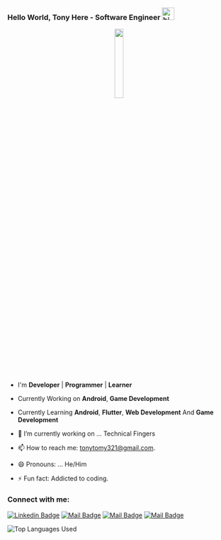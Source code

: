 ### Hello World, Tony Here - Software Engineer <img src="https://user-images.githubusercontent.com/1303154/88677602-1635ba80-d120-11ea-84d8-d263ba5fc3c0.gif" width="28px" alt="hi">


<p align="center">
<img width="20%" src="https://cdni.iconscout.com/illustration/premium/thumb/coder-3462295-2895977.png"/>
</p>


- I'm **Developer** | **Programmer** | **Learner**
- Currently Working on **Android**, **Game Development**
- Currently Learning **Android**, **Flutter**, **Web Development** And **Game Development**



- 🔭 I’m currently working on ... Technical Fingers
- 📫 How to reach me: tonytomy321@gmail.com.
- 😄 Pronouns: ...  He/Him
- ⚡ Fun fact: Addicted to coding.


### Connect with me:
[![Linkedin Badge](https://img.shields.io/badge/-Tony-0e76a8?style=flat&labelColor=0e76a8&logo=linkedin&logoColor=white)](https://www.linkedin.com/in/tony-tomy) [![Mail Badge](https://img.shields.io/badge/-Tech_Wonders-e74c3c?style=flat&labelColor=e74c3c&logo=youtube&logoColor=white)](https://www.youtube.com/c/techwonders) [![Mail Badge](https://img.shields.io/badge/-@coder_tony_tomy-e84393?style=flat&labelColor=e84393&logo=instagram&logoColor=white)](https://www.instagram.com/coder_tony_tomy/) [![Mail Badge](https://img.shields.io/badge/-TonyTomy-c0392b?style=flat&labelColor=c0392b&logo=gmail&logoColor=white)](mailto:tonytomy321@gmail.com)




![Top Languages Used](https://github-readme-stats.vercel.app/api/top-langs/?username=VisakhVarghese&langs_count=10&theme=tokyonight&layout=compact)
